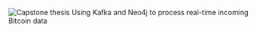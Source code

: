 ![Capstone thesis](https://github.com/jaskeerat8/Master-Major-Project/assets/32131898/726f8459-cdab-41f7-bdb6-727023be2c41)
Using Kafka and Neo4j to process real-time incoming Bitcoin data
